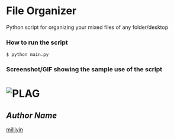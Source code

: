 # File Organizer

<!--Remove the below lines and add yours -->

Python script for organizing your mixed files of any folder/desktop


### How to run the script

<!--Remove the below lines and add yours -->

```
$ python main.py
```

### Screenshot/GIF showing the sample use of the script

<!--Remove the below lines and add yours -->

# <img alt="PLAG" src="https://i.imgur.com/fps29cr.png">

## _Author Name_

<!--Remove the below lines and add yours -->

[milliyin](https://github.com/milliyin)
